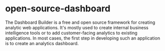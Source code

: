 # open-source-dashboard
The Dashboard Builder is a free and open source framework for creating analytic web applications. It's mostly used to create internal business intelligence tools or to add customer-facing analytics to existing applications. In most cases, the first step in developing such an application is to create an analytics dashboard.
